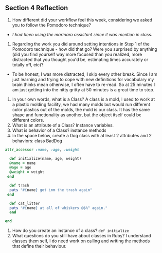## Section 4 Reflection

1. How different did your workflow feel this week, considering we asked you to follow the Pomodoro technique?
- *I had been using the marinara assistant since it was mention in class.*  
1. Regarding the work you did around setting intentions in Step 1 of the Pomodoro technique - how did that go? Were you surprised by anything (did you find yourself way more focused than you realized, more distracted that you thought you'd be, estimating times accurately or totally off, etc)?
+ To be honest, I was more distracted, I skip every other break. Since I am just learning and trying to cope with new definitions for vocabulary my brain thinks mean otherwise, I often have to re-read. So at 25 minutes I am just getting into the nitty gritty at 50 minutes is a great time to stop.
1. In your own words, what is a Class?
A class is a mold, I used to work at a plastic molding facility, we had many molds but would run different color plastics out of the molds, the mold is our class. It has the same shape and functionality as another, but the object itself could be different colors.
1. What is an attribute of a Class?
Instance variables.
1. What is behavior of a Class?
instance methods
1. In the space below, create a Dog class with at least 2 attributes and 2 behaviors:
class BadDog
```rb
attr_accessor :name, :age, :weight

  def initialize(name, age, weight)
  @name = name
  @age = age
  @weight = weight
 end

  def trash
  puts "#{name} got inm the trash again"
 end

  def cat_litter
  puts "#{name} at all of whiskers @$%^ again."
  end

end

```


1. How do you create an instance of a class?
`def initialize`
1. What questions do you still have about classes in Ruby?
I understand classes them self, I do need work on calling and writing the methods that define their behaviour.
